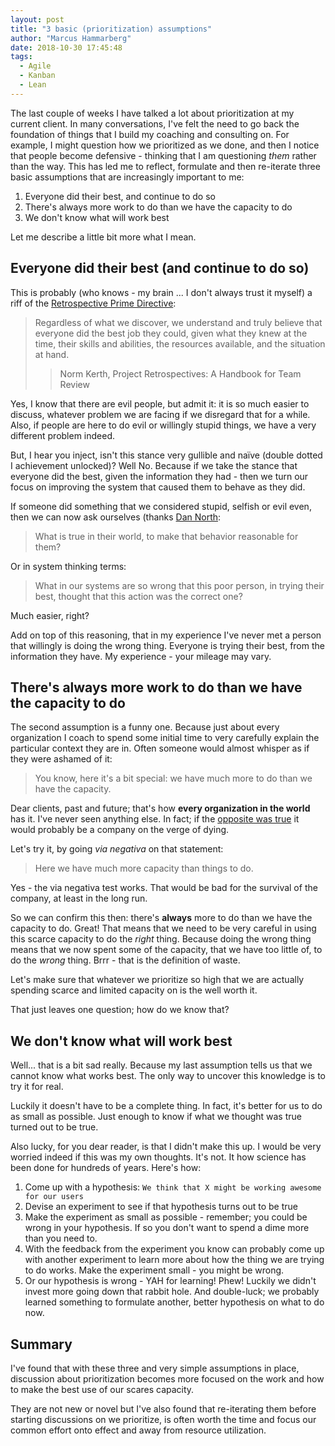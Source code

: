 ```yaml
---
layout: post
title: "3 basic (prioritization) assumptions"
author: "Marcus Hammarberg"
date: 2018-10-30 17:45:48
tags:
  - Agile
  - Kanban
  - Lean
---
```


The last couple of weeks I have talked a lot about prioritization at my current client. In many conversations, I've felt the need to go back the foundation of things that I build my coaching and consulting on. For example, I might question how we prioritized as we done, and then I notice that people become defensive - thinking that I am questioning _them_ rather than the way.
This has led me to reflect, formulate and then re-iterate three basic assumptions that are increasingly important to me:

1. Everyone did their best, and continue to do so
2. There's always more work to do than we have the capacity to do
3. We don't know what will work best

Let me describe a little bit more what I mean.

<!-- excerpt-end -->

## Everyone did their best (and continue to do so)

This is probably (who knows - my brain ... I don't always trust it myself) a riff of the [Retrospective Prime Directive](http://retrospectivewiki.org/index.php?title=The_Prime_Directive):

> Regardless of what we discover, we understand and truly believe that everyone did the best job they could, given what they knew at the time, their skills and abilities, the resources available, and the situation at hand.
>
> > Norm Kerth, Project Retrospectives: A Handbook for Team Review

Yes, I know that there are evil people, but admit it: it is so much easier to discuss, whatever problem we are facing if we disregard that for a while. Also, if people are here to do evil or willingly stupid things, we have a very different problem indeed.

But, I hear you inject, isn't this stance very gullible and naïve (double dotted I achievement unlocked)? Well No. Because if we take the stance that everyone did the best, given the information they had - then we turn our focus on improving the system that caused them to behave as they did.

If someone did something that we considered stupid, selfish or evil even, then we can now ask ourselves (thanks [Dan North](https://dannorth.net/):

> What is true in their world, to make that behavior reasonable for them?

Or in system thinking terms:

> What in our systems are so wrong that this poor person, in trying their best, thought that this action was the correct one?

Much easier, right?

Add on top of this reasoning, that in my experience I've never met a person that willingly is doing the wrong thing. Everyone is trying their best, from the information they have. My experience - your mileage may vary.

## There's always more work to do than we have the capacity to do

The second assumption is a funny one. Because just about every organization I coach to spend some initial time to very carefully explain the particular context they are in. Often someone would almost whisper as if they were ashamed of it:

> You know, here it's a bit special: we have much more to do than we have the capacity.

Dear clients, past and future; that's how **every organization in the world** has it. I've never seen anything else. In fact; if the [opposite was true](https://www.marcusoft.net/2018/10/playing-with-names.html) it would probably be a company on the verge of dying.

Let's try it, by going _via negativa_ on that statement:

> Here we have much more capacity than things to do.

Yes - the via negativa test works. That would be bad for the survival of the company, at least in the long run.

So we can confirm this then: there's **always** more to do than we have the capacity to do. Great! That means that we need to be very careful in using this scarce capacity to do the _right_ thing. Because doing the wrong thing means that we now spent some of the capacity, that we have too little of, to do the _wrong_ thing. Brrr - that is the definition of waste.

Let's make sure that whatever we prioritize so high that we are actually spending scarce and limited capacity on is the well worth it.

That just leaves one question; how do we know that?

## We don't know what will work best

Well... that is a bit sad really. Because my last assumption tells us that we cannot know what works best. The only way to uncover this knowledge is to try it for real.

Luckily it doesn't have to be a complete thing. In fact, it's better for us to do as small as possible. Just enough to know if what we thought was true turned out to be true.

Also lucky, for you dear reader, is that I didn't make this up. I would be very worried indeed if this was my own thoughts. It's not. It how science has been done for hundreds of years. Here's how:

1. Come up with a hypothesis: `We think that X might be working awesome for our users`
2. Devise an experiment to see if that hypothesis turns out to be true
3. Make the experiment as small as possible - remember; you could be wrong in your hypothesis. If so you don't want to spend a dime more than you need to.
4. With the feedback from the experiment you know can probably come up with another experiment to learn more about how the thing we are trying to do works. Make the experiment small - you might be wrong.
5. Or our hypothesis is wrong - YAH for learning! Phew! Luckily we didn't invest more going down that rabbit hole. And double-luck; we probably learned something to formulate another, better hypothesis on what to do now.

## Summary

I've found that with these three and very simple assumptions in place, discussion about prioritization becomes more focused on the work and how to make the best use of our scares capacity.

They are not new or novel but I've also found that re-iterating them before starting discussions on we prioritize, is often worth the time and focus our common effort onto effect and away from resource utilization.
